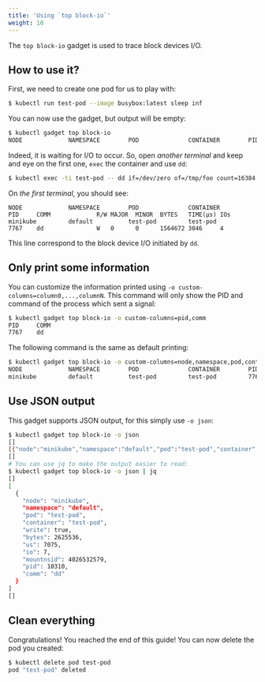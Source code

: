 ```yaml
---
title: 'Using `top block-io`'
weight: 10
---
```


The `top block-io` gadget is used to trace block devices I/O.

## How to use it?

First, we need to create one pod for us to play with:

```bash
$ kubectl run test-pod --image busybox:latest sleep inf
```

You can now use the gadget, but output will be empty:

```bash
$ kubectl gadget top block-io
NODE             NAMESPACE        POD              CONTAINER        PID     COMM             R/W MAJOR  MINOR  BYTES   TIME(µs) IOs
```

Indeed, it is waiting for I/O to occur.
So, open *another terminal* and keep and eye on the first one, `exec` the container and use `dd`:

```bash
$ kubectl exec -ti test-pod -- dd if=/dev/zero of=/tmp/foo count=16384
```

On *the first terminal*, you should see:

```
NODE             NAMESPACE        POD              CONTAINER        PID     COMM             R/W MAJOR  MINOR  BYTES   TIME(µs) IOs
minikube         default          test-pod         test-pod         7767    dd               W   0      0      1564672 3046     4
```

This line correspond to the block device I/O initiated by `dd`.

## Only print some information

You can customize the information printed using `-o custom-columns=column0,...,columnN`.
This command will only show the PID and command of the process which sent a signal:

```bash
$ kubectl gadget top block-io -o custom-columns=pid,comm
PID     COMM
7767    dd
```

The following command is the same as default printing:

```bash
$ kubectl gadget top block-io -o custom-columns=node,namespace,pod,container,pid,comm,r/w,major,minor,bytes,time,ios
NODE             NAMESPACE        POD              CONTAINER        PID     COMM             R/W MAJOR  MINOR  BYTES   TIME(µs) IOs
minikube         default          test-pod         test-pod         7767    dd               W   0      0      1564672 3046     4
```

## Use JSON output

This gadget supports JSON output, for this simply use `-o json`:

```bash
$ kubectl gadget top block-io -o json
[]
[{"node":"minikube","namespace":"default","pod":"test-pod","container":"test-pod","write":true,"bytes":2625536,"us":7075,"io":7,"mountnsid":4026532579,"pid":10310,"comm":"dd"}]
[]
# You can use jq to make the output easier to read:
$ kubectl gadget top block-io -o json | jq
[]
[
  {
    "node": "minikube",
    "namespace": "default",
    "pod": "test-pod",
    "container": "test-pod",
    "write": true,
    "bytes": 2625536,
    "us": 7075,
    "io": 7,
    "mountnsid": 4026532579,
    "pid": 10310,
    "comm": "dd"
  }
]
[]
```

## Clean everything

Congratulations! You reached the end of this guide!
You can now delete the pod you created:

```bash
$ kubectl delete pod test-pod
pod "test-pod" deleted
```


